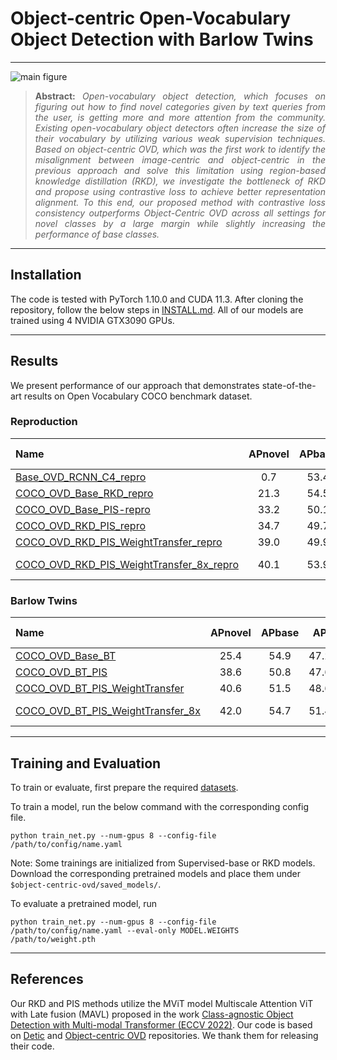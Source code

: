 # Object-centric Open-Vocabulary Object Detection with Barlow Twins
<!-- Official repository of project "[Open-Vocabulary Object Detection with Barlow Twins]". -->

<hr />

![main figure](docs/overall_architecture.png)
> **<p align="justify"> Abstract:** *Open-vocabulary object detection, which focuses on figuring out how to find novel categories given by text queries from the user, is getting more and more attention from the community. Existing open-vocabulary object detectors often increase the size of their vocabulary by utilizing various weak supervision techniques. Based on object-centric OVD, which was the first work to identify the misalignment between image-centric and object-centric in the previous approach and solve this limitation using region-based knowledge distillation (RKD), we investigate the bottleneck of RKD and propose using contrastive loss to achieve better representation alignment. To this end, our proposed method with contrastive loss consistency outperforms Object-Centric OVD across all settings for novel classes by a large margin while slightly increasing the performance of base classes.* </p>

<hr />

## Installation
The code is tested with PyTorch 1.10.0 and CUDA 11.3. After cloning the repository, follow the below steps in [INSTALL.md](docs/INSTALL.md).
All of our models are trained using 4 NVIDIA GTX3090 GPUs. 
<hr />

## Results
We present performance of our approach that demonstrates state-of-the-art results on Open Vocabulary COCO benchmark dataset.


### Reproduction 

| Name                                                                                        | APnovel | APbase |  AP  | Train-time | Download                                                                                                                            |
|:--------------------------------------------------------------------------------------------|:-------:|:------:|:----:|:----------:|---------------------------------------------------------------------------------------------------------------------------------------------------|
| [Base_OVD_RCNN_C4_repro](configs/coco/Base-OVD-RCNN-C4.yaml)                                      |   0.7 | 53.4 | 39.6 |     8h     |[model](https://drive.google.com/file/d/1yol1rZRCCCDGlRbX5ydDWtiqTKsIY4uR/view?usp=share_link) |
| [COCO_OVD_Base_RKD_repro](configs/coco/COCO_OVD_Base_RKD.yaml)                                    |  21.3 | 54.5 | 45.8 |     8h     |[model](https://drive.google.com/file/d/1VQpI4BAfjb9vGZO2K9XuvCcXFyxRZ8Mf/view?usp=share_link) |
| [COCO_OVD_Base_PIS-repro](configs/coco/COCO_OVD_Base_PIS.yaml)                                    |  33.2 | 50.1 | 45.7 |    8.5h    |[model](https://drive.google.com/file/d/1AkW0Y14VWiJY_JxANIiG2Av1SAOCjVwp/view?usp=share_link) |
| [COCO_OVD_RKD_PIS_repro](configs/coco/COCO_OVD_RKD_PIS.yaml)                                      |  34.7 | 49.7 | 45.8 |    8.5h    |[model](https://drive.google.com/file/d/18bRrmqVs1c5-s5yk1NxYTIL0naNDJWHT/view?usp=share_link) |
| [COCO_OVD_RKD_PIS_WeightTransfer_repro](configs/coco/COCO_OVD_RKD_PIS_WeightTransfer.yaml)        |  39.0 | 49.9 | 47.0 |    8.5h    |[model](https://drive.google.com/file/d/11dy8F8JujIZyk80IIf3qpR5iUT4dlqLP/view?usp=share_link) |
| [COCO_OVD_RKD_PIS_WeightTransfer_8x_repro](configs/coco/COCO_OVD_RKD_PIS_WeightTransfer_8x.yaml)  |  40.1 | 53.9 | 50.3 |  2.5 days  |[model](https://drive.google.com/file/d/19USlM-w5u956W7jVtGIqWa_OXA1CE8Ko/view?usp=share_link) |

### Barlow Twins

| Name                                                                                        | APnovel | APbase |  AP  | Train-time | Download                                                                                                                            |
|:--------------------------------------------------------------------------------------------|:-------:|:------:|:----:|:----------:|---------------------------------------------------------------------------------------------------------------------------------------------------|
| [COCO_OVD_Base_BT](configs/coco/COCO_OVD_Base_RKD.yaml)                                    |  25.4 | 54.9 | 47.2 |     8h     |[model](https://drive.google.com/file/d/1dZ1wzr2iFot5ILoD5JTpReqpz12usM5J/view?usp=share_link) |
| [COCO_OVD_BT_PIS](configs/coco/COCO_OVD_RKD_PIS.yaml)                                      |  38.6 | 50.8 | 47.6 |    8.5h    |[model](https://drive.google.com/file/d/1aF9-TZuzQobDQ2MoW7HYLHkKuzRLYFeo/view?usp=share_link) |
| [COCO_OVD_BT_PIS_WeightTransfer](configs/coco/COCO_OVD_RKD_PIS_WeightTransfer.yaml)        |  40.6 | 51.5 | 48.6 |    8.5h    |[model](https://drive.google.com/file/d/1uEoFnvDpc_FnnbQNS4Vdyvkw-87-2JP3/view?usp=share_link) |
| [COCO_OVD_BT_PIS_WeightTransfer_8x](configs/coco/COCO_OVD_RKD_PIS_WeightTransfer_8x.yaml)  |  42.0 | 54.7 | 51.4 |  2.5 days  |[model](https://drive.google.com/file/d/1N0LSc3Q0O78fGk9bvyQVzRN4-n9Bug5k/view?usp=share_link) |
<hr />

## Training and Evaluation

To train or evaluate, first prepare the required [datasets](docs/DATASETS.md).

To train a model, run the below command with the corresponding config file.

```
python train_net.py --num-gpus 8 --config-file /path/to/config/name.yaml
```

Note: Some trainings are initialized from Supervised-base or RKD models. Download the corresponding pretrained models
and place them under `$object-centric-ovd/saved_models/`.

To evaluate a pretrained model, run 

```
python train_net.py --num-gpus 8 --config-file /path/to/config/name.yaml --eval-only MODEL.WEIGHTS /path/to/weight.pth
```
<hr />

## References
Our RKD and PIS methods utilize the MViT model Multiscale Attention ViT with Late fusion (MAVL) proposed in the work [Class-agnostic Object Detection with Multi-modal Transformer (ECCV 2022)](https://github.com/mmaaz60/mvits_for_class_agnostic_od).
Our code is based on [Detic](https://github.com/facebookresearch/Detic) and [Object-centric OVD](https://github.com/hanoonaR/object-centric-ovd) repositories. We thank them for releasing their code.
